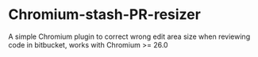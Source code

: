 # Chromium-stash-PR-resizer
A simple Chromium plugin to correct wrong edit area size when reviewing code in bitbucket, works with Chromium >= 26.0
